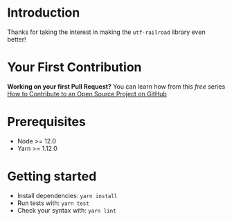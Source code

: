 # Introduction

Thanks for taking the interest in making the `utf-railroad` library even better!

# Your First Contribution

**Working on your first Pull Request?** You can learn how from this *free* series [How to Contribute to an Open Source Project on GitHub](https://egghead.io/series/how-to-contribute-to-an-open-source-project-on-github)

# Prerequisites

* Node >= 12.0
* Yarn >= 1.12.0

# Getting started

- Install dependencies: `yarn install`
- Run tests with: `yarn test`
- Check your syntax with: `yarn lint`
